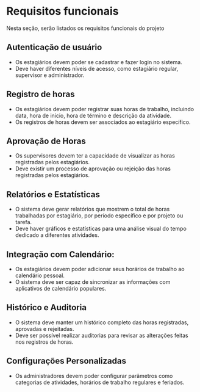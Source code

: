 
# Requisitos funcionais

Nesta seção, serão listados os requisitos funcionais do projeto


## Autenticação de usuário

* Os estagiários devem poder se cadastrar e fazer login no sistema.
* Deve haver diferentes níveis de acesso, como estagiário regular, supervisor e administrador.

## Registro de horas

* Os estagiários devem poder registrar suas horas de trabalho, incluindo data, hora de início, hora de término e descrição da atividade.
* Os registros de horas devem ser associados ao estagiário específico.

## Aprovação de Horas

* Os supervisores devem ter a capacidade de visualizar as horas registradas pelos estagiários.
* Deve existir um processo de aprovação ou rejeição das horas registradas pelos estagiários.

## Relatórios e Estatísticas

* O sistema deve gerar relatórios que mostrem o total de horas trabalhadas por estagiário, por período específico e por projeto ou tarefa.
* Deve haver gráficos e estatísticas para uma análise visual do tempo dedicado a diferentes atividades.

## Integração com Calendário:

* Os estagiários devem poder adicionar seus horários de trabalho ao calendário pessoal.
* O sistema deve ser capaz de sincronizar as informações com aplicativos de calendário populares.

## Histórico e Auditoria

* O sistema deve manter um histórico completo das horas registradas, aprovadas e rejeitadas.
* Deve ser possível realizar auditorias para revisar as alterações feitas nos registros de horas.

## Configurações Personalizadas

* Os administradores devem poder configurar parâmetros como categorias de atividades, horários de trabalho regulares e feriados.
